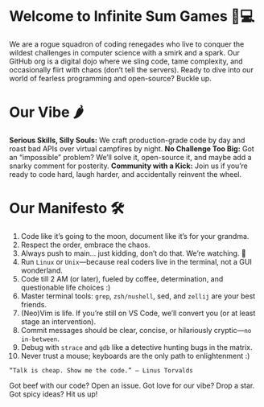 # Welcome to Infinite Sum Games 🚀💻
We are a rogue squadron of coding renegades who live to conquer the wildest challenges in computer science with a smirk and a spark. Our GitHub org is a digital dojo where we sling code, tame complexity, and occasionally flirt with chaos (don’t tell the servers). Ready to dive into our world of fearless programming and open-source? Buckle up.

# Our Vibe 🌶️

**Serious Skills, Silly Souls:** We craft production-grade code by day and roast bad APIs over virtual campfires by night.
**No Challenge Too Big:** Got an “impossible” problem? We’ll solve it, open-source it, and maybe add a snarky comment for posterity.
**Community with a Kick:** Join us if you’re ready to code hard, laugh harder, and accidentally reinvent the wheel.

# Our Manifesto 🛠️

1. Code like it’s going to the moon, document like it’s for your grandma.
2. Respect the order, embrace the chaos.
3. Always push to main… just kidding, don’t do that. We’re watching. 👀
4. Run `Linux` or `Unix`—because real coders live in the terminal, not a GUI wonderland.
5. Code till 2 AM (or later), fueled by coffee, determination, and questionable life choices :)
6. Master terminal tools: `grep`, `zsh/nushell`, sed, and `zellij` are your best friends.
7. (Neo)Vim is life. If you’re still on VS Code, we’ll convert you (or at least stage an intervention).
8. Commit messages should be clear, concise, or hilariously cryptic—`no in-between`.
9. Debug with `strace` and `gdb` like a detective hunting bugs in the matrix.
10. Never trust a mouse; keyboards are the only path to enlightenment :)

```
“Talk is cheap. Show me the code.” — Linus Torvalds
```

Got beef with our code? Open an issue. Got love for our vibe? Drop a star. Got spicy ideas? Hit us up!

